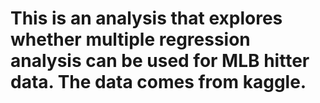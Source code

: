 # This is an analysis that explores whether multiple regression analysis can be used for MLB hitter data. The data comes from kaggle.
